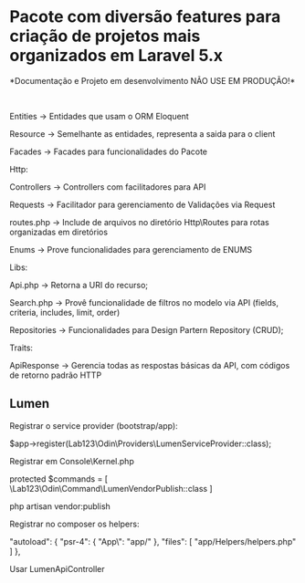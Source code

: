 <h1>Pacote com diversão features para criação de projetos mais organizados em Laravel 5.x</h1>

<p>*Documentação e Projeto em desenvolvimento NÃO USE EM PRODUÇÃO!*</p></br>

<p>Entities -> Entidades que usam o ORM Eloquent</p>
<p>Resource	-> Semelhante as entidades, representa a saida para o client</p>
<p>Facades -> Facades para funcionalidades do Pacote</p>
<p>Http:</p>
<p>Controllers -> Controllers com facilitadores para API</p>
<p>Requests	-> Facilitador para gerenciamento de Validações via Request</p>
<p>routes.php -> Include de arquivos no diretório Http\Routes para rotas organizadas em diretórios</p>
<p>Enums -> Prove funcionalidades para gerenciamento de ENUMS</p>
<p>Libs:</p>
<p>Api.php -> Retorna a URI do recurso;</p>
<p>Search.php -> Provê funcionalidade de filtros no modelo via API (fields, criteria, includes, limit, order)</p>
<p>Repositories	-> Funcionalidades para Design Partern Repository (CRUD);</p>
<p>Traits:</p>
<p>ApiResponse -> Gerencia todas as respostas básicas da API, com códigos de retorno padrão HTTP</p>

<h2>Lumen</h2>

<p>Registrar o service provider (bootstrap/app):</p>

<p>$app->register(Lab123\Odin\Providers\LumenServiceProvider::class);</p>


Registrar em Console\Kernel.php

protected $commands = [
    \Lab123\Odin\Command\LumenVendorPublish::class
]

php artisan vendor:publish

Registrar no composer os helpers:

"autoload": {
    "psr-4": {
        "App\\": "app/"
    },
    "files": [
        "app/Helpers/helpers.php"
    ]
},

<p>Usar LumenApiController</p>